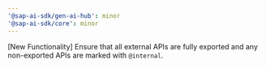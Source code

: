 ```yaml
---
'@sap-ai-sdk/gen-ai-hub': minor
'@sap-ai-sdk/core': minor
---
```


[New Functionality] Ensure that all external APIs are fully exported and any non-exported APIs are marked with `@internal`.
